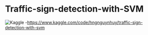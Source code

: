 # Traffic-sign-detection-with-SVM

![Kaggle](https://img.shields.io/badge/Kaggle-035a7d?style=for-the-badge&logo=kaggle&logoColor=white) -https://www.kaggle.com/code/hngnguynhuy/traffic-sign-detection-with-svm
